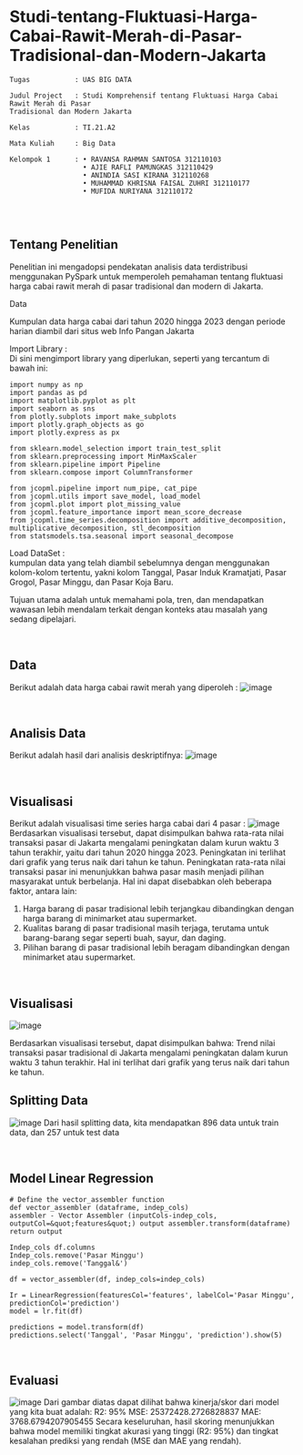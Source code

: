 # Studi-tentang-Fluktuasi-Harga-Cabai-Rawit-Merah-di-Pasar-Tradisional-dan-Modern-Jakarta

```
Tugas           : UAS BIG DATA

Judul Project   : Studi Komprehensif tentang Fluktuasi Harga Cabai Rawit Merah di Pasar 
Tradisional dan Modern Jakarta 

Kelas           : TI.21.A2

Mata Kuliah     : Big Data

Kelompok 1      : • RAVANSA RAHMAN SANTOSA 312110103 
                  • AJIE RAFLI PAMUNGKAS 312110429 
                  • ANINDIA SASI KIRANA 312110268 
                  • MUHAMMAD KHRISNA FAISAL ZUHRI 312110177 
                  • MUFIDA NURIYANA 312110172 
                 
```
<br/>

## Tentang Penelitian

Penelitian ini mengadopsi pendekatan analisis data terdistribusi menggunakan 
PySpark untuk memperoleh pemahaman tentang fluktuasi harga cabai rawit merah di 
pasar tradisional dan modern di Jakarta. 

Data

Kumpulan data harga cabai dari tahun 2020 hingga 2023 dengan periode harian 
diambil dari situs web Info Pangan Jakarta

Import Library : <br>Di sini mengimport library yang diperlukan, seperti yang tercantum di bawah ini:
```
import numpy as np
import pandas as pd
import matplotlib.pyplot as plt
import seaborn as sns
from plotly.subplots import make_subplots
import plotly.graph_objects as go
import plotly.express as px

from sklearn.model_selection import train_test_split
from sklearn.preprocessing import MinMaxScaler
from sklearn.pipeline import Pipeline
from sklearn.compose import ColumnTransformer

from jcopml.pipeline import num_pipe, cat_pipe
from jcopml.utils import save_model, load_model
from jcopml.plot import plot_missing_value
from jcopml.feature_importance import mean_score_decrease
from jcopml.time_series.decomposition import additive_decomposition, multiplicative_decomposition, stl_decomposition
from statsmodels.tsa.seasonal import seasonal_decompose
```

Load DataSet : <br>kumpulan data yang telah diambil sebelumnya dengan menggunakan kolom-kolom tertentu, yakni kolom Tanggal, Pasar Induk Kramatjati, Pasar Grogol, Pasar Minggu, dan Pasar Koja Baru. 


Tujuan utama adalah untuk memahami pola, tren, dan mendapatkan wawasan lebih mendalam terkait dengan konteks atau masalah yang sedang dipelajari.

<br/>

## Data
Berikut adalah data harga cabai rawit merah yang diperoleh : 
![image](https://github.com/ravansaa/Studi-tentang-Fluktuasi-Harga-Cabai-Rawit-Merah-di-Pasar-Tradisional-dan-Modern-Jakarta/assets/92682154/e967998e-2971-4203-a599-3f96eb78a625)


<br/>

## Analisis Data
Berikut adalah hasil dari analisis deskriptifnya: 
![image](https://github.com/ravansaa/Studi-tentang-Fluktuasi-Harga-Cabai-Rawit-Merah-di-Pasar-Tradisional-dan-Modern-Jakarta/assets/92682154/61daa4b5-4b82-44b5-b08d-c1adef4a3a27)

<br/>

## Visualisasi

Berikut adalah visualisasi time series harga cabai dari 4 pasar : 
![image](https://github.com/ravansaa/Studi-tentang-Fluktuasi-Harga-Cabai-Rawit-Merah-di-Pasar-Tradisional-dan-Modern-Jakarta/assets/92682154/4009327d-eb7b-4ca8-82ca-1c92672ba019)<br/>
Berdasarkan visualisasi tersebut, dapat disimpulkan bahwa rata-rata nilai transaksi 
pasar di Jakarta mengalami peningkatan dalam kurun waktu 3 tahun terakhir, yaitu dari 
tahun 2020 hingga 2023. Peningkatan ini terlihat dari grafik yang terus naik dari tahun ke 
tahun. 
Peningkatan rata-rata nilai transaksi pasar ini menunjukkan bahwa pasar masih 
menjadi pilihan masyarakat untuk berbelanja. Hal ini dapat disebabkan oleh beberapa 
faktor, antara lain: 
1. Harga barang di pasar tradisional lebih terjangkau dibandingkan dengan harga 
barang di minimarket atau supermarket. 
2. Kualitas barang di pasar tradisional masih terjaga, terutama untuk barang-barang 
segar seperti buah, sayur, dan daging. 
3. Pilihan barang di pasar tradisional lebih beragam dibandingkan dengan 
minimarket atau supermarket. 
<br/>

## Visualisasi
![image](https://github.com/ravansaa/Studi-tentang-Fluktuasi-Harga-Cabai-Rawit-Merah-di-Pasar-Tradisional-dan-Modern-Jakarta/assets/92682154/65e5c353-26cb-4342-b59b-505263fb3db0)

Berdasarkan visualisasi tersebut, dapat disimpulkan bahwa: Trend nilai transaksi pasar tradisional di Jakarta mengalami peningkatan dalam 
kurun waktu 3 tahun terakhir. Hal ini terlihat dari grafik yang terus naik dari tahun 
ke tahun.
<br/>

## Splitting Data
 ![image](https://github.com/ravansaa/Studi-tentang-Fluktuasi-Harga-Cabai-Rawit-Merah-di-Pasar-Tradisional-dan-Modern-Jakarta/assets/92682154/6c19716a-c532-48ca-b8de-ee222bee944a)
Dari hasil splitting data, kita mendapatkan 896 data untuk train data, dan 257 untuk test 
data 

<br/>

## Model Linear Regression
```
﻿# Define the vector_assembler function
def vector_assembler (dataframe, indep_cols)
assembler - Vector Assembler (inputCols-indep_cols, outputCol=&quot;features&quot;) output assembler.transform(dataframe)
return output

Indep_cols df.columns
Indep_cols.remove('Pasar Minggu') 
indep_cols.remove('Tanggal&') 

df = vector_assembler(df, indep_cols=indep_cols)

Ir = LinearRegression(featuresCol='features', labelCol='Pasar Minggu', predictionCol='prediction')
model = lr.fit(df)

predictions = model.transform(df)
predictions.select('Tanggal', 'Pasar Minggu', 'prediction').show(5)
```
<br/>

## Evaluasi
![image](https://github.com/ravansaa/Studi-tentang-Fluktuasi-Harga-Cabai-Rawit-Merah-di-Pasar-Tradisional-dan-Modern-Jakarta/assets/92682154/887b2552-9e44-40c3-b7f1-d730cfebc095)
Dari gambar diatas dapat dilihat bahwa kinerja/skor dari model yang kita buat adalah: 
R2: 95% 
MSE: 25372428.2726828837 
MAE: 3768.6794207905455 
Secara keseluruhan, hasil skoring menunjukkan bahwa model memiliki tingkat 
akurasi yang tinggi (R2: 95%) dan tingkat kesalahan prediksi yang rendah (MSE dan 
MAE yang rendah).
<br/>
